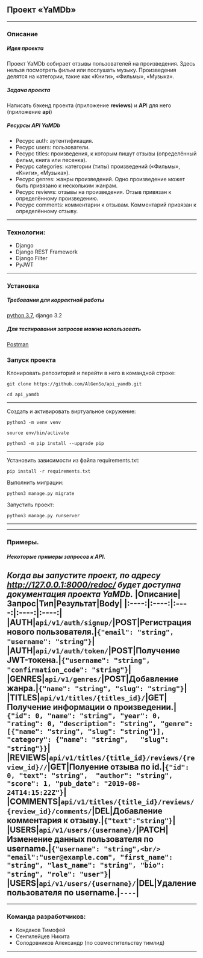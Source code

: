 **Проект «YaMDb»**
---
---
### Описание
##### Идея проекта
Проект YaMDb собирает отзывы пользователей на произведения.
Здесь нельзя посмотреть фильм или послушать музыку.
Произведения делятся на категории, такие как «Книги», «Фильмы», «Музыка».
##### Задача проекта
Написать бэкенд проекта (приложение **reviews**) и **AP**I для него (приложение **api**)
##### Ресурсы API YaMDb

- Ресурс auth: аутентификация.
- Ресурс users: пользователи.
- Ресурс titles: произведения, к которым пишут отзывы (определённый фильм, книга или песенка).
- Ресурс categories: категории (типы) произведений («Фильмы», «Книги», «Музыка»).
- Ресурс genres: жанры произведений. Одно произведение может быть привязано к нескольким жанрам.
- Ресурс reviews: отзывы на произведения. Отзыв привязан к определённому произведению.
- Ресурс comments: комментарии к отзывам. Комментарий привязан к определённому отзыву.
---
### Технологии:
- Django 
- Django REST Framework
- Django Filter
- PyJWT
---
### Установка
##### Требования для корректной работы
[python 3.7](https://www.python.org/downloads/), django 3.2
##### Для тестирования запросов можно использовать
[Postman](https://www.postman.com/downloads/)
### Запуск проекта
Клонировать репозиторий и перейти в него в командной строке:
```
git clone https://github.com/AlGenSo/api_yamdb.git
```
```
cd api_yamdb
```
---
Cоздать и активировать виртуальное окружение:
```
python3 -m venv venv
```
```
source env/bin/activate
```
```
python3 -m pip install --upgrade pip
```
---
Установить зависимости из файла requirements.txt:
```
pip install -r requirements.txt
```
Выполнить миграции:
```
python3 manage.py migrate
```
Запустить проект:
```
python3 manage.py runserver
```
---

---
### Примеры. 
##### Некоторые примеры запросов к API.
_Когда вы запустите проект, по адресу http://127.0.0.1:8000/redoc/ будет доступна документация проекта YaMDb._
|Описание|Запрос|Тип|Результат|Body|
|:----:|:----:|:----:|:----:|:----:|
|AUTH|`api/v1/auth/signup/`|POST|Регистрация нового пользователя.|`{"email": "string", "username": "string"}`|
|AUTH|`api/v1/auth/token/`|POST|Получение JWT-токена.|`{"username": "string", "confirmation_code": "string"}`|
|GENRES|`api/v1/genres/`|POST|Добавление жанра.|`{"name": "string", "slug": "string"}`|
|TITLES|`api/v1/titles/{titles_id}/`|GET|Получение информации о произведении.|`{"id": 0, "name": "string", "year": 0,  "rating": 0, "description": "string", "genre": [{"name": "string", "slug": "string"}], "category": {"name": "string",   "slug": "string"}}`|
|REVIEWS|`api/v1/titles/{title_id}/reviews/{review_id}//`|GET|Полуение отзыва по id.|`{"id": 0, "text": "string",  "author": "string", "score": 1, "pub_date": "2019-08-24T14:15:22Z"}`|
|COMMENTS|`api/v1/titles/{title_id}/reviews/{review_id}/comments/`|DEL|Добавление комментария к отзыву.|`{"text":"string"}`|
|USERS|`api/v1/users/{username}/`|PATCH|Изменение данных пользователя по username.|`{"username": "string",<br/> "email":"user@example.com", "first_name": "string", "last_name": "string", "bio": "string", "role": "user"}`|
|USERS|`api/v1/users/{username}/`|DEL|Удаление пользователя по username.|`----`|
---
---
### Команда разработчиков:
- Кондаков Тимофей
- Сенгилейцев Никита
- Солодовников Александр (по совместительству тимлид)
---
